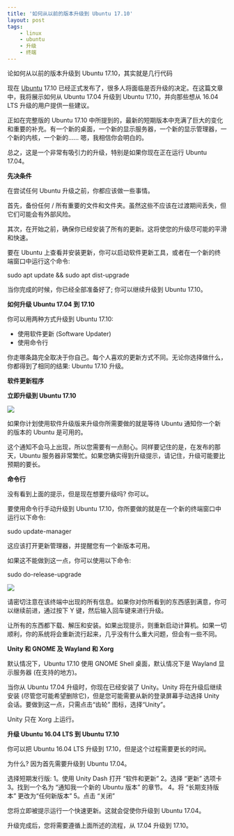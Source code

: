 ```yaml
---
title: '如何从以前的版本升级到 Ubuntu 17.10'
layout: post
tags:
    - linux 
    - ubuntu
    - 升级
    - 终端
---
```


论如何从以前的版本升级到 Ubuntu 17.10，其实就是几行代码

<!--more-->

现在 [Ubuntu](http://www.linuxidc.com/topicnews.aspx?tid=2 "Ubuntu") 17.10 已经正式发布了，很多人将面临是否升级的决定。在这篇文章中，我将展示如何从 Ubuntu 17.04 升级到 Ubuntu 17.10，并向那些想从 16.04 LTS 升级的用户提供一些建议。

正如在完整版的 Ubuntu 17.10 中所提到的，最新的短期版本中充满了巨大的变化和重要的补充。有一个新的桌面，一个新的显示服务器，一个新的显示管理器，一个新的内核，一个新的…… 嗯，我相信你会明白的。

总之，这是一个非常有吸引力的升级，特别是如果你现在正在运行 Ubuntu 17.04。

**先决条件**

在尝试任何 Ubuntu 升级之前，你都应该做一些事情。

首先，备份任何 / 所有重要的文件和文件夹。虽然这些不应该在过渡期间丢失，但它们可能会有外部风险。

其次，在开始之前，确保你已经安装了所有的更新。这将使您的升级尽可能的平滑和快速。

要在 Ubuntu 上查看并安装更新，你可以启动软件更新工具，或者在一个新的终端窗口中运行这个命令:

sudo apt update && sudo apt dist-upgrade

当你完成的时候，你已经全部准备好了; 你可以继续升级到 Ubuntu 17.10。

**如何升级 Ubuntu 17.04 到 17.10**

你可以用两种方式升级到 Ubuntu 17.10:

*   使用软件更新 (Software Updater)
*   使用命令行

你走哪条路完全取决于你自己。每个人喜欢的更新方式不同。无论你选择做什么，你都得到了相同的结果: Ubuntu 17.10 升级。

**软件更新程序**

**立即升级到 Ubuntu 17.10**

**![](http://www.linuxidc.com/upload/2017_10/171021075269502.jpg)**

如果你计划使用软件升级版来升级你所需要做的就是等待 Ubuntu 通知你一个新的版本的 Ubuntu 是可用的。

这个通知不会马上出现，所以您需要有一点耐心。同样要记住的是，在发布的那天，Ubuntu 服务器非常繁忙。如果您确实得到升级提示，请记住，升级可能要比预期的要长。

**命令行**

没有看到上面的提示，但是现在想要升级吗? 你可以。

要使用命令行手动升级到 Ubuntu 17.10，你所要做的就是在一个新的终端窗口中运行以下命令:

sudo update-manager

这应该打开更新管理器，并提醒您有一个新版本可用。

如果这不能做到这一点，你可以使用以下命令:

sudo do-release-upgrade

![](http://www.linuxidc.com/upload/2017_10/171021075269501.jpg)

请密切注意在该终端中出现的所有信息。如果你对你所看到的东西感到满意，你可以继续前进，通过按下 Y 键，然后输入回车键来进行升级。

让所有的东西都下载、解压和安装。如果出现提示，则重新启动计算机。如果一切顺利，你的系统将会重新流行起来，几乎没有什么重大问题，但会有一些不同。

**Unity 和 GNOME 及 Wayland 和 Xorg**

默认情况下，Ubuntu 17.10 使用 GNOME Shell 桌面，默认情况下是 Wayland 显示服务器 (在支持的地方)。

当你从 Ubuntu 17.04 升级时，你现在已经安装了 Unity。Unity 将在升级后继续安装 (尽管您可能希望删除它)，但是您可能需要从新的登录屏幕手动选择 Unity 会话。要做到这一点，只需点击“齿轮” 图标，选择“Unity”。

Unity 只在 Xorg 上运行。

**升级 Ubuntu 16.04 LTS 到 Ubuntu 17.10**

你可以把 Ubuntu 16.04 LTS 升级到 17.10，但是这个过程需要更长的时间。

为什么? 因为首先需要升级到 Ubuntu 17.04。

选择短期发行版:
1。使用 Unity Dash 打开 “软件和更新”
2。选择 “更新” 选项卡
3。找到一个名为 “通知我一个新的 Ubuntu 版本” 的章节。
4。将 “长期支持版本” 更改为“任何新版本”
5。点击 “关闭”

您将立即被提示运行一个快速更新。这就会促使你升级到 Ubuntu 17.04。

升级完成后，您将需要遵循上面所述的流程，从 17.04 升级到 17.10。


